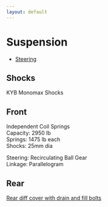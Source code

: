 ```yaml
---
layout: default
---
```


# Suspension

* [Steering](./steering.md)

## Shocks
KYB Monomax Shocks

## Front
Independent Coil Springs \
Capacity: 2950 lb \
Springs: 1475 lb each \
Shocks: 25mm dia

Steering: Recirculating Ball Gear \
Linkage: Parallelogram

## Rear
[Rear diff cover with drain and fill bolts](https://www.jegs.com/i/JEGS/555/62553/10002/-1)